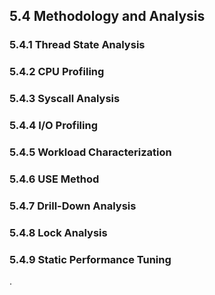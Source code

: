 ## 5.4 Methodology and Analysis



### 5.4.1 Thread State Analysis



### 5.4.2 CPU Profiling



### 5.4.3 Syscall Analysis



### 5.4.4 I/O Profiling



### 5.4.5 Workload Characterization



### 5.4.6 USE Method



### 5.4.7 Drill-Down Analysis



### 5.4.8 Lock Analysis



### 5.4.9 Static Performance Tuning











.


